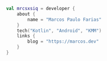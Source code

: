 ```kotlin
val mrcsxsiq = developer {
    about {
        name = "Marcos Paulo Farias"
    }
    tech("Kotlin", "Android", "KMM")
    links {
        blog = "https://marcos.dev"
    }
}
```
<!-- 

Easter Egg:

https://github.com/mrcsxsiq
https://marcos.dev/
https://www.linkedin.com/in/mrcsxsiq/
https://youtube.com/user/mrcsxsiq
https://twitter.com/mrcsxsiq

-->
